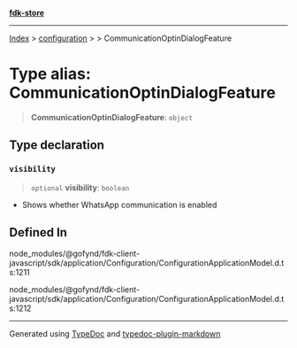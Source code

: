 [**fdk-store**](../../../README.md)
***

[Index](../../../API.md) > [configuration](../../README.md) > [<internal>](../README.md) > CommunicationOptinDialogFeature

# Type alias: CommunicationOptinDialogFeature

> **CommunicationOptinDialogFeature**: `object`

## Type declaration

### `visibility`

> `optional` **visibility**: `boolean`

- Shows whether WhatsApp communication is enabled

## Defined In

node\_modules/@gofynd/fdk-client-javascript/sdk/application/Configuration/ConfigurationApplicationModel.d.ts:1211

node\_modules/@gofynd/fdk-client-javascript/sdk/application/Configuration/ConfigurationApplicationModel.d.ts:1212

***
Generated using [TypeDoc](https://typedoc.org/) and [typedoc-plugin-markdown](https://www.npmjs.com/package/typedoc-plugin-markdown)
